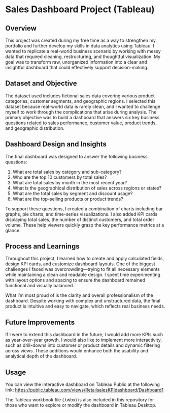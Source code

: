 # Sales Dashboard Project (Tableau)

## Overview

This project was created during my free time as a way to strengthen my portfolio and further develop my skills in data analytics using Tableau. I wanted to replicate a real-world business scenario by working with messy data that required cleaning, restructuring, and thoughtful visualization. My goal was to transform raw, unorganized information into a clear and insightful dashboard that could effectively support decision-making.

## Dataset and Objective

The dataset used includes fictional sales data covering various product categories, customer segments, and geographic regions. I selected this dataset because real-world data is rarely clean, and I wanted to challenge myself to work through the complications that arise during analysis. The primary objective was to build a dashboard that answers six key business questions related to sales performance, customer value, product trends, and geographic distribution.

## Dashboard Design and Insights

The final dashboard was designed to answer the following business questions:

1. What are total sales by category and sub-category?
2. Who are the top 10 customers by total sales?
3. What are total sales by month in the most recent year?
4. What is the geographical distribution of sales across regions or states?
5. What are the total sales by segment and discount usage?
6. What are the top-selling products or product trends?

To support these questions, I created a combination of charts including bar graphs, pie charts, and time-series visualizations. I also added KPI cards displaying total sales, the number of distinct customers, and total order volume. These help viewers quickly grasp the key performance metrics at a glance.

## Process and Learnings

Throughout this project, I learned how to create and apply calculated fields, design KPI cards, and customize dashboard layouts. One of the biggest challenges I faced was overcrowding—trying to fit all necessary elements while maintaining a clean and readable design. I spent time experimenting with layout options and spacing to ensure the dashboard remained functional and visually balanced.

What I’m most proud of is the clarity and overall professionalism of the dashboard. Despite working with complex and unstructured data, the final product is intuitive and easy to navigate, which reflects real business needs.

## Future Improvements

If I were to extend this dashboard in the future, I would add more KPIs such as year-over-year growth. I would also like to implement more interactivity, such as drill-downs into customer or product details and dynamic filtering across views. These additions would enhance both the usability and analytical depth of the dashboard.

## Usage

You can view the interactive dashboard on Tableau Public at the following link:
https://public.tableau.com/views/RetailsalesKPIdashboard/Dashboard1

The Tableau workbook file (.twbx) is also included in this repository for those who want to explore or modify the dashboard in Tableau Desktop.
